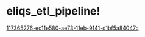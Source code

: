 # eliqs_etl_pipeline!
[117365276-ec11e580-ae73-11eb-9141-d1bf5a84047c](https://user-images.githubusercontent.com/68854231/118054045-921d8e00-b353-11eb-8a76-dfd7243c85f6.png)
